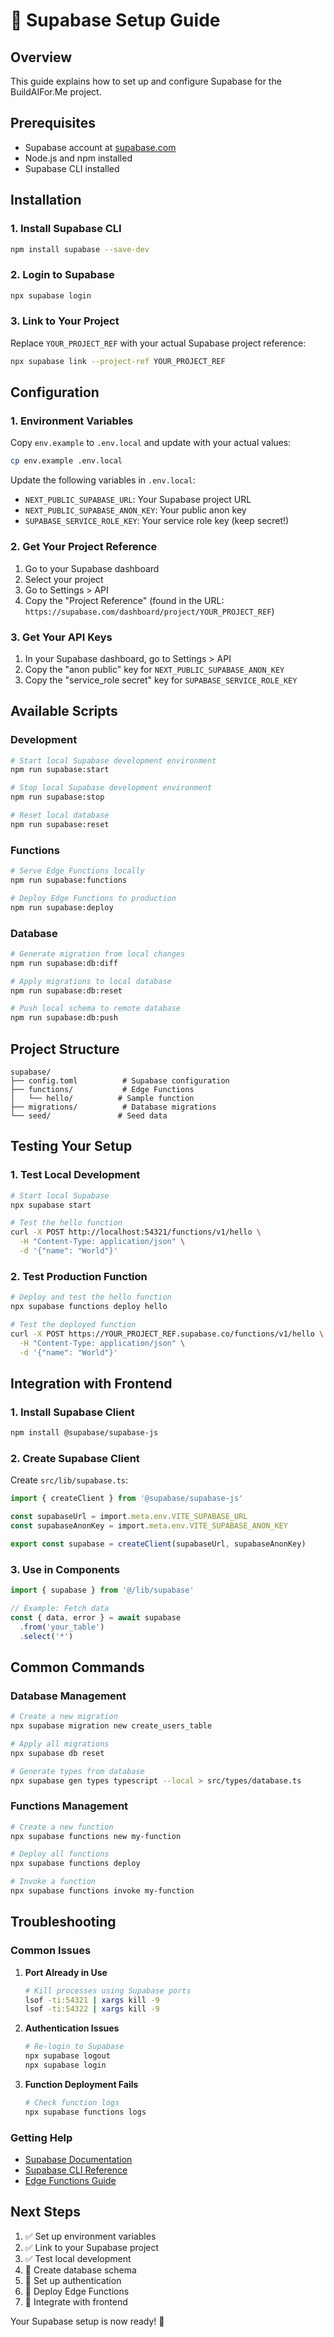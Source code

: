 # 🚀 Supabase Setup Guide

## Overview
This guide explains how to set up and configure Supabase for the BuildAIFor.Me project.

## Prerequisites
- Supabase account at [supabase.com](https://supabase.com)
- Node.js and npm installed
- Supabase CLI installed

## Installation

### 1. Install Supabase CLI
```bash
npm install supabase --save-dev
```

### 2. Login to Supabase
```bash
npx supabase login
```

### 3. Link to Your Project
Replace `YOUR_PROJECT_REF` with your actual Supabase project reference:
```bash
npx supabase link --project-ref YOUR_PROJECT_REF
```

## Configuration

### 1. Environment Variables
Copy `env.example` to `.env.local` and update with your actual values:

```bash
cp env.example .env.local
```

Update the following variables in `.env.local`:
- `NEXT_PUBLIC_SUPABASE_URL`: Your Supabase project URL
- `NEXT_PUBLIC_SUPABASE_ANON_KEY`: Your public anon key
- `SUPABASE_SERVICE_ROLE_KEY`: Your service role key (keep secret!)

### 2. Get Your Project Reference
1. Go to your Supabase dashboard
2. Select your project
3. Go to Settings > API
4. Copy the "Project Reference" (found in the URL: `https://supabase.com/dashboard/project/YOUR_PROJECT_REF`)

### 3. Get Your API Keys
1. In your Supabase dashboard, go to Settings > API
2. Copy the "anon public" key for `NEXT_PUBLIC_SUPABASE_ANON_KEY`
3. Copy the "service_role secret" key for `SUPABASE_SERVICE_ROLE_KEY`

## Available Scripts

### Development
```bash
# Start local Supabase development environment
npm run supabase:start

# Stop local Supabase development environment
npm run supabase:stop

# Reset local database
npm run supabase:reset
```

### Functions
```bash
# Serve Edge Functions locally
npm run supabase:functions

# Deploy Edge Functions to production
npm run supabase:deploy
```

### Database
```bash
# Generate migration from local changes
npm run supabase:db:diff

# Apply migrations to local database
npm run supabase:db:reset

# Push local schema to remote database
npm run supabase:db:push
```

## Project Structure

```
supabase/
├── config.toml          # Supabase configuration
├── functions/           # Edge Functions
│   └── hello/          # Sample function
├── migrations/          # Database migrations
└── seed/               # Seed data
```

## Testing Your Setup

### 1. Test Local Development
```bash
# Start local Supabase
npx supabase start

# Test the hello function
curl -X POST http://localhost:54321/functions/v1/hello \
  -H "Content-Type: application/json" \
  -d '{"name": "World"}'
```

### 2. Test Production Function
```bash
# Deploy and test the hello function
npx supabase functions deploy hello

# Test the deployed function
curl -X POST https://YOUR_PROJECT_REF.supabase.co/functions/v1/hello \
  -H "Content-Type: application/json" \
  -d '{"name": "World"}'
```

## Integration with Frontend

### 1. Install Supabase Client
```bash
npm install @supabase/supabase-js
```

### 2. Create Supabase Client
Create `src/lib/supabase.ts`:
```typescript
import { createClient } from '@supabase/supabase-js'

const supabaseUrl = import.meta.env.VITE_SUPABASE_URL
const supabaseAnonKey = import.meta.env.VITE_SUPABASE_ANON_KEY

export const supabase = createClient(supabaseUrl, supabaseAnonKey)
```

### 3. Use in Components
```typescript
import { supabase } from '@/lib/supabase'

// Example: Fetch data
const { data, error } = await supabase
  .from('your_table')
  .select('*')
```

## Common Commands

### Database Management
```bash
# Create a new migration
npx supabase migration new create_users_table

# Apply all migrations
npx supabase db reset

# Generate types from database
npx supabase gen types typescript --local > src/types/database.ts
```

### Functions Management
```bash
# Create a new function
npx supabase functions new my-function

# Deploy all functions
npx supabase functions deploy

# Invoke a function
npx supabase functions invoke my-function
```

## Troubleshooting

### Common Issues

1. **Port Already in Use**
   ```bash
   # Kill processes using Supabase ports
   lsof -ti:54321 | xargs kill -9
   lsof -ti:54322 | xargs kill -9
   ```

2. **Authentication Issues**
   ```bash
   # Re-login to Supabase
   npx supabase logout
   npx supabase login
   ```

3. **Function Deployment Fails**
   ```bash
   # Check function logs
   npx supabase functions logs
   ```

### Getting Help
- [Supabase Documentation](https://supabase.com/docs)
- [Supabase CLI Reference](https://supabase.com/docs/reference/cli)
- [Edge Functions Guide](https://supabase.com/docs/guides/functions)

## Next Steps

1. ✅ Set up environment variables
2. ✅ Link to your Supabase project
3. ✅ Test local development
4. 🔄 Create database schema
5. 🔄 Set up authentication
6. 🔄 Deploy Edge Functions
7. 🔄 Integrate with frontend

Your Supabase setup is now ready! 🎉
